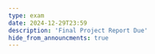 ```yaml
---
type: exam
date: 2024-12-29T23:59
description: 'Final Project Report Due'
hide_from_announcments: true
---
```


